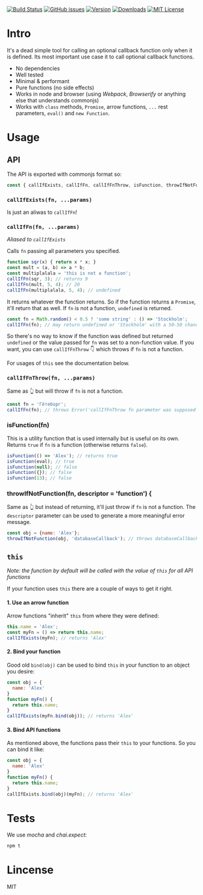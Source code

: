 [![Build Status](https://travis-ci.org/userpixel/callifexists.svg?branch=master)](https://travis-ci.org/userpixel/callifexists)
[![GitHub issues](https://img.shields.io/github/issues/userpixel/callifexists.svg)](https://github.com/userpixel/callifexists/issues)
[![Version](https://img.shields.io/npm/v/callifexists.svg?style=flat-square)](http://npm.im/callifexists)
[![Downloads](https://img.shields.io/npm/dm/callifexists.svg?style=flat-square)](http://npm-stat.com/charts.html?package=callifexists&from=2017-01-01)
[![MIT License](https://img.shields.io/npm/l/callifexists.svg?style=flat-square)](http://opensource.org/licenses/MIT)

# Intro

It's a dead simple tool for calling an optional callback function only when it is defined.
Its most important use case it to call optional callback functions.

* No dependencies
* Well tested
* Minimal & performant
* Pure functions (no side effects)
* Works in node and browser (using *Webpack*, *Browserify* or anything else that understands commonjs)
* Works with `class` methods, `Promise`, arrow functions, `...` rest parameters, `eval()` and `new Function`.

# Usage

## API

The API is exported with commonjs format so:

```javascript
const { callIfExists, callIfFn, callIfFnThrow, isFunction, throwIfNotFunction } = require('callifexists');
```

### `callIfExists(fn, ...params)`

Is just an aliwas to `callIfFn`!

### `callIfFn(fn, ...params)`

*Aliased to `callIfExists`*

Calls `fn` passing all parameters you specified.

```javascript
function sqr(x) { return x * x; }
const mult = (a, b) => a * b;
const multiplalala = 'this is not a function';
callIfFn(sqr, 3); // returns 9
callIfFn(mult, 5, 4); // 20
callIfFn(multiplalala, 5, 4); // undefined
```

It returns whatever the function returns. So if the function returns a `Promise`, it'll return that
as  well.
If `fn` is not a function, `undefined` is returned.

```javascript
const fn = Math.random() < 0.5 ? 'some string' : () => 'Stockholm';
callIfFn(fn); // may return undefined or 'Stockholm' with a 50-50 chance!
```

So there's no way to know if the function was defined but returned `undefined` or the value passed
for `fn` was set to a non-function value.
If you want, you can use `callIfFnThrow` 👇 which throws if `fn` is not a function.

For usages of `this` see the documentation below.

### `callIfFnThrow(fn, ...params)`

Same as 👆 but will throw if `fn` is not a function.

```javascript
const fn = 'Гётеборг';
callIfFn(fn); // throws Error('callIfFnThrow fn parameter was supposed to be a function but it's string')
```

### isFunction(fn)

This is a utility function that is used internally but is useful on its own.
Returns `true` if `fn` is a function (otherwise returns `false`).

```javascript
isFunction(() => 'Alex'); // returns true
isFunction(eval); // true
isFunction(null); // false
isFunction({}); // false
isFunction(13); // false
```

### throwIfNotFunction(fn, descriptor = 'function') {
  
Same as 👆 but instead of returning, it'll just throw if `fn` is not a function.
The `descriptor` parameter can be used to generate a more meaningful error message.

```javascript
const obj = {name: 'Alex'};
throwIfNotFunction(obj, 'databaseCallback'); // throws databaseCallback was supposed to be a function but it's object`);
```

## `this`

*Note: the function by default will be called with the value of `this` for all API functions*

If your function uses `this` there are a couple of ways to get it right.

#### 1. Use an arrow function

Arrow functions "inherit" `this` from where they were defined:

```javascript
this.name = 'Alex';
const myFn = () => return this.name;
callIfExists(myFn); // returns 'Alex'
```

#### 2. Bind your function

Good old `bind(obj)` can be used to bind `this` in your function to an object you desire:

```javascript
const obj = {
  name: 'Alex'
}
function myFn() {
  return this.name;
}
callIfExists(myFn.bind(obj)); // returns 'Alex'
```

#### 3. Bind API functions

As mentioned above, the functions pass their `this` to your functions. So you can bind it like:

```javascript
const obj = {
  name: 'Alex'
}
function myFn() {
  return this.name;
}
callIfExists.bind(obj)(myFn); // returns 'Alex'
```

# Tests

We use *mocha* and *chai.expect*:

```bash
npm t
```

# Lincense

MIT
